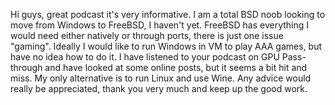 Hi guys, great podcast it's very informative. I am a total BSD noob looking to move from Windows to FreeBSD, I haven't yet. FreeBSD has everything I would need either natively or through ports, there is just one issue "gaming". Ideally I would like to run Windows in VM to play AAA games, but have no idea how to do it. I have listened to your podcast on GPU Pass-through and have looked at some online posts, but it seems a bit hit and miss.
My only alternative is to run Linux and use Wine. Any advice would really be appreciated, thank you very much and keep up the good work.
